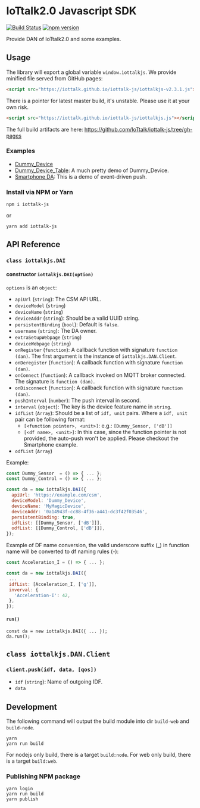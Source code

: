 # IoTtalk2.0 Javascript SDK

[![Build Status](https://travis-ci.com/IoTtalk/iottalk-js.svg?branch=master)](https://travis-ci.com/IoTtalk/iottalk-js)
[![npm version](https://badge.fury.io/js/iottalk-js.svg)](https://badge.fury.io/js/iottalk-js)

Provide DAN of IoTtalk2.0 and some examples.

## Usage

The library will export a global variable `window.iottalkjs`.
We provide minified file served from GitHub pages:

```html
<script src="https://iottalk.github.io/iottalk-js/iottalkjs-v2.3.1.js"></script>
```

There is a pointer for latest master build, it's unstable.
Please use it at your own risk.
```html
<script src="https://iottalk.github.io/iottalk-js/iottalkjs.js"></script>
```

The full build artifacts are here: https://github.com/IoTtalk/iottalk-js/tree/gh-pages

### Examples

- [Dummy_Device](./examples/Dummy_Device/)
- [Dummy_Device_Table](https://github.com/IoTtalk/Dummy_Device_WebVer_for_IoTtalk_v2): A much pretty demo of Dummy_Device.
- [Smartphone DA](./examples/smartphone/): This is a demo of event-driven push.

### Install via NPM or Yarn

```
npm i iottalk-js
```

or

```
yarn add iottalk-js
```

## API Reference

### `class iottalkjs.DAI`

#### constructor `iottalkjs.DAI(option)`

`options` is an `object`:

- `apiUrl` (`string`): The CSM API URL.
- `deviceModel` (`string`)
- `deviceName` (`string`)
- `deviceAddr` (`string`): Should be a valid UUID string.
- `persistentBinding` (`bool`): Default is `false`.
- `username` (`string`): The DA owner.
- `extraSetupWebpage` (`string`)
- `deviceWebpage` (`string`)
- `onRegister` (`function`): A callback function with signature `function (dan)`.
                             The first argument is the instance of `iottalkjs.DAN.Client`.
- `onDeregister` (`function`): A callback function with signature `function (dan)`.
- `onConnect` (`function`): A callback invoked on MQTT broker connected.
                            The signature is `function (dan)`.
- `onDisconnect` (`function`): A callback function with signature `function (dan)`.
- `pushInterval` (`number`): The push interval in second.
- `interval` (`object`): The key is the device feature name in `string`.
- `idfList` (`Array`): Should be a list of `idf, unit` pairs.
                       Where a `idf, unit` pair can be following format:
    - `[<function pointer>, <unit>]`: e.g.: `[Dummy_Sensor, ['dB']]`
    - `[<df name>, <unit>]`: In this case, since the function pointer is not provided,
                             the auto-push won't be applied.
                             Please checkout the Smartphone example.
- `odfList` (`Array`)

Example:

```javascript
const Dummy_Sensor  = () => { ... };
const Dummy_Control = () => { ... };

const da = new iottalkjs.DAI({
  apiUrl: 'https://example.com/csm',
  deviceModel: 'Dummy_Device',
  deviceName: 'MyMagicDevice',
  deviceAddr: '0a14943f-cc88-4f36-a441-dc3f42f03546',
  persistentBinding: true,
  idfList: [[Dummy_Sensor, ['dB']]],
  odfList: [[Dummy_Control, ['dB']]],
});
```

Example of DF name conversion, the valid underscore suffix (_) in function name will be converted to df naming rules (-):

```javascript
const Acceleration_I = () => { ... };

const da = new iottalkjs.DAI({
 ...
 idfList: [Acceleration_I, ['g']],
 inverval: {
   'Acceleration-I': 42,
 },
});
```

#### `run()`

```
const da = new iottalkjs.DAI({ ... });
da.run();
```

## `class iottalkjs.DAN.Client`

### `client.push(idf, data, [qos])`

- `idf` (`string`): Name of outgoing IDF.
- `data`

## Development

The following command will output the build module into dir `build-web` and `build-node`.

```
yarn
yarn run build
```

For nodejs only build, there is a target `build:node`.
For web only build, there is a target `build:web`.

### Publishing NPM package

```
yarn login
yarn run build
yarn publish
```
